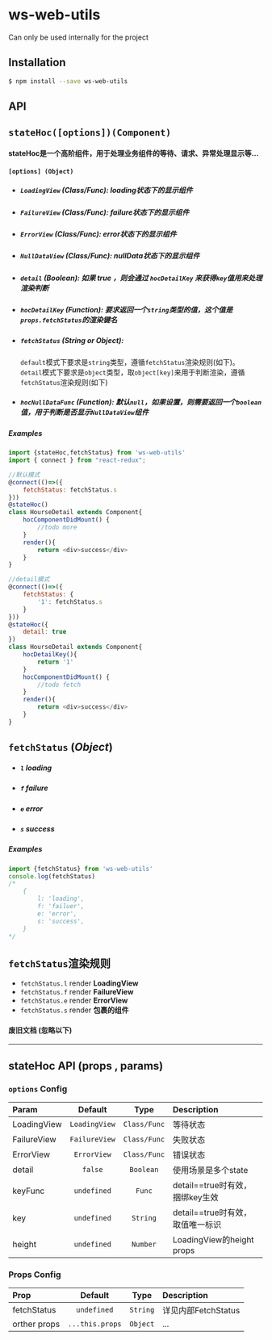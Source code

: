 # ws-web-utils

Can only be used internally for the project

## Installation

```bash
$ npm install --save ws-web-utils
```

## **API**

## `stateHoc([options])(Component)`

#### stateHoc是一个高阶组件，用于处理业务组件的等待、请求、异常处理显示等...

#### `[options] (Object)`

* ##### `LoadingView` \(_Class/Func_\): loading状态下的显示组件
* ##### `FailureView` \(_Class/Func_\): failure状态下的显示组件
* ##### `ErrorView` \(_Class/Func_\): error状态下的显示组件
* ##### `NullDataView` \(_Class/Func_\): nullData状态下的显示组件
* ##### `detail`  \(_Boolean_\): 如果 true ，则会通过 `hocDetailKey` 来获得`key`值用来处理渲染判断
* ##### `hocDetailKey` \(_Function_\): 要求返回一个`string`类型的值，这个值是`props.fetchStatus`的渲染键名
* ##### `fetchStatus` \(_String or Object_\):

  `default`模式下要求是`string`类型，遵循`fetchStatus`渲染规则\(如下\)。  
  `detail`模式下要求是`object`类型，取`object[key]`来用于判断渲染，遵循`fetchStatus`渲染规则\(如下\)

* ##### `hocNullDataFunc` \(_Function_\): 默认`null`，如果设置，则需要返回一个`boolean`值，用于判断是否显示`NullDataView`组件

##### Examples

```js
import {stateHoc,fetchStatus} from 'ws-web-utils'
import { connect } from "react-redux";

//默认模式
@connect(()=>({
    fetchStatus: fetchStatus.s
}))
@stateHoc()
class HourseDetail extends Component{
    hocComponentDidMount() {
        //todo more
    }
    render(){
        return <div>success</div>
    }
}

//detail模式
@connect(()=>({
    fetchStatus: {
        '1': fetchStatus.s
    }
}))
@stateHoc({
    detail: true
})
class HourseDetail extends Component{
    hocDetailKey(){
        return '1'
    }
    hocComponentDidMount() {
        //todo fetch
    }
    render(){
        return <div>success</div>
    }
}
```

## `fetchStatus` \(_Object_\)

* ##### `l`  loading
* ##### `f`  failure
* ##### `e`  error
* ##### `s`  success

##### Examples

```js
import {fetchStatus} from 'ws-web-utils'
console.log(fetchStatus)
/*
    {
        l: 'loading',
        f: 'failuer',
        e: 'error',
        s: 'success',
    }
*/
```

## `fetchStatus`渲染规则

* `fetchStatus.l` render  **LoadingView**
* `fetchStatus.f` render  **FailureView**
* `fetchStatus.e` render  **ErrorView**
* `fetchStatus.s` render  **包裹的组件**

#### 废旧文档 \(忽略以下\)

---

## stateHoc API \(props , params\)

### `options` Config

| Param | Default | Type | Description |
| :--- | :---: | :---: | :--- |
| LoadingView | `LoadingView` | `Class/Func` | 等待状态 |
| FailureView | `FailureView` | `Class/Func` | 失败状态 |
| ErrorView | `ErrorView` | `Class/Func` | 错误状态 |
| detail | `false` | `Boolean` | 使用场景是多个state |
| keyFunc | `undefined` | `Func` | detail==true时有效，捆绑key生效 |
| key | `undefined` | `String` | detail==true时有效，取值唯一标识 |
| height | `undefined` | `Number` | LoadingView的height props |

### Props Config

| Prop | Default | Type | Description |
| :--- | :---: | :---: | :--- |
| fetchStatus | `undefined` | `String` | 详见内部FetchStatus |
| orther props | `...this.props` | `Object` | ... |



